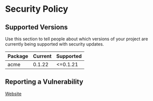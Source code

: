 # Security Policy

## Supported Versions

Use this section to tell people about which versions of your project are
currently being supported with security updates.

| Package      | Current | Supported |
|--------------|---------|-----------|
| acme         | 0.1.22  | <=0.1.21  |


## Reporting a Vulnerability

[Website](https://pzzld.eth.link/)